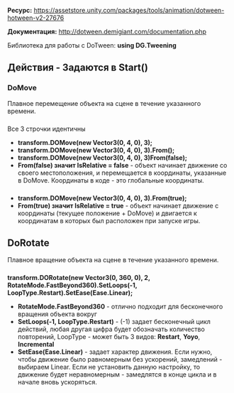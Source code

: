 **Ресурс:** https://assetstore.unity.com/packages/tools/animation/dotween-hotween-v2-27676

**Документация:** http://dotween.demigiant.com/documentation.php

Библиотека для работы с DoTween: **using DG.Tweening**

## Действия - Задаются в Start()

### DoMove
Плавное перемещение объекта на сцене в течение указанного времени.
###
Все 3 строчки идентичны
* **transform.DOMove(new Vector3(0, 4, 0), 3);**
* **transform.DOMove(new Vector3(0, 4, 0), 3).From();**
* **transform.DOMove(new Vector3(0, 4, 0), 3)From(false);**
* **From(false) значит IsRelative = false** - объект начинает движение со своего местоположения, и перемещается в координаты, указанные в DoMove. Координаты в коде - это глобальные координаты.
###
* **transform.DOMove(new Vector3(0, 4, 0), 3).From(true);**
* **From(true) значит IsRelative = true** - объект начинает движение с координаты (текущее положение + DoMove) и двигается к координатам в которых был расположен при запуске игры.
##
## DoRotate
Плавное вращение объекта на сцене в течение указанного времени.
###
**transform.DORotate(new Vector3(0, 360, 0), 2, RotateMode.FastBeyond360).SetLoops(-1, LoopType.Restart).SetEase(Ease.Linear);**
* **RotateMode.FastBeyond360** - отлично подходит для бесконечного вращения объекта вокруг
* **SetLoops(-1, LoopType.Restart)** - (-1) задает бесконечный цикл действий, любая другая цифра будет обозначать количество повторений, LoopType - может быть 3 видов: **Restart**, **Yoyo**, **Incremental**
* **SetEase(Ease.Linear)** - задает характер движения. Если нужно, чтобы движение было равномерным без ускорений, замедлений - выбираем Linear. Если не установить данную настройку, то движение будет неравномерным - замедлятся в конце цикла и в начале вновь ускоряться.